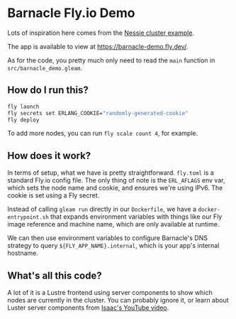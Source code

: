 # Barnacle Fly.io Demo

Lots of inspiration here comes from the
[Nessie cluster example](https://github.com/ckreiling/nessie_cluster_example).

The app is available to view at <https://barnacle-demo.fly.dev/>.

As for the code, you pretty much only need to read the `main` function in
`src/barnacle_demo.gleam`.

## How do I run this?

```sh
fly launch
fly secrets set ERLANG_COOKIE="randomly-generated-cookie"
fly deploy
```

To add more nodes, you can run `fly scale count 4`, for example.

## How does it work?

In terms of setup, what we have is pretty straightforward. `fly.toml` is a
standard Fly.io config file. The only thing of note is the `ERL_AFLAGS` env
var, which sets the node name and cookie, and ensures we're using IPv6. The
cookie is set using a Fly secret.

Instead of calling `gleam run` directly in our `Dockerfile`, we have a
`docker-entrypoint.sh` that expands environment variables with things like
our Fly image reference and machine name, which are only available at runtime.

We can then use environment variables to configure Barnacle's DNS strategy to
query `${FLY_APP_NAME}.internal`, which is your app's internal hostname.

## What's all this code?

A lot of it is a Lustre frontend using server components to show which nodes
are currently in the cluster. You can probably ignore it, or learn about Luster
server components from [Isaac's YouTube video](https://youtu.be/bzvYJHRrin0?si=l3eMZgT-SzTCRefu).
